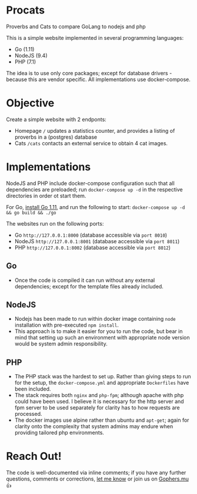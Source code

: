 # Procats
Proverbs and Cats to compare GoLang to nodejs and php

This is a simple website implemented in several programming languages:
- Go (1.11)
- NodeJS (9.4)
- PHP (7.1)

The idea is to use only core packages; except for database drivers - because this are vendor specific.
All implementations use docker-compose.

# Objective
Create a simple website with 2 endponts:
- Homepage `/` updates a statistics counter, and provides a listing of proverbs in a (postgres) database
- Cats `/cats` contacts an external service to obtain 4 cat images.

# Implementations

NodeJS and PHP include docker-compose configuration such that all dependencies are preloaded; run `docker-compose up -d` in the respective directories in order ot start them.

For Go, [install Go 1.11](https://golang.org/dl/), and run the following to start: `docker-compose up -d && go build && ./go`

The websites run on the following ports:
- Go `http://127.0.0.1:8000` (database accessible via `port 8010`)
- NodeJS `http://127.0.0.1:8001` (database accessible via `port 8011`)
- PHP `http://127.0.0.1:8002` (database accessible via `port 8012`)

## Go
- Once the code is compiled it can run without any external dependencies; except for the template files already included.

## NodeJS
- Nodejs has been made to run within docker image containing `node` installation with pre-executed `npm install`.
- This approach is to make it easier for you to run the code, but bear in mind that setting up such an environment with appropriate node version would be system admin responsibility.

## PHP
- The PHP stack was the hardest to set up. Rather than giving steps to run for the setup, the `docker-compose.yml` and appropriate `Dockerfiles` have been included.
- The stack requires both `nginx` and `php-fpm`; although apache with php could have been used. I believe it is necessary for the http server and fpm server to be used separately for clarity has to how requests are processed.
- The docker images use alpine rather than ubuntu and `apt-get`; again for clarity onto the complexity that system admins may endure when providing tailored php environments.

# Reach Out!
The code is well-documented via inline comments; if you have any further questions, comments or corrections, [let me know](http://fluxy.net/code/procats/) or join us on [Gophers.mu](https://www.gophers.mu/) 👍
